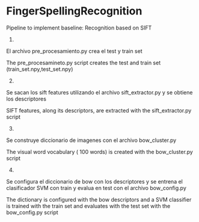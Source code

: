 # FingerSpellingRecognition

Pipeline  to implement baseline: Recognition based on SIFT 


1.


El archivo pre_procesamiento.py crea el test y train set

 
The pre_procesamineto.py script creates the test and train set (train_set.npy,test_set.npy)


2.


Se sacan los sift features utilizando el archivo sift_extractor.py y se obtiene los descriptores


SIFT features, along its descriptors, are extracted with the sift_extractor.py script 


3.

 	
Se construye diccionario de imagenes con el archivo bow_cluster.py


The visual word vocabulary ( 100 words) is created with the bow_cluster.py script


4.


Se configura el diccionario de bow con los descriptores y se entrena el clasificador SVM con train y evalua en test con el archivo bow_config.py


The dictionary is configured with the bow descriptors and a SVM classifier is trained with the train set and evaluates with the test set with the bow_config.py script

